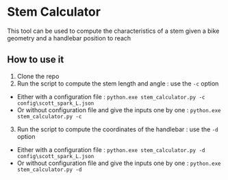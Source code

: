 # Stem Calculator
This tool can be used to compute the characteristics of a stem given a bike geometry and a handlebar position to reach

## How to use it 

1. Clone the repo
2. Run the script to compute the stem length and angle : use the `-c` option
* Either with a configuration file :
```python.exe stem_calculator.py -c config\scott_spark_L.json```
* Or without configuration file and give the inputs one by one : 
```python.exe stem_calculator.py -c```
3. Run the script to compute the coordinates of the handlebar : use the `-d` option
* Either with a configuration file :
```python.exe stem_calculator.py -d config\scott_spark_L.json```
* Or without configuration file and give the inputs one by one : 
```python.exe stem_calculator.py -d```